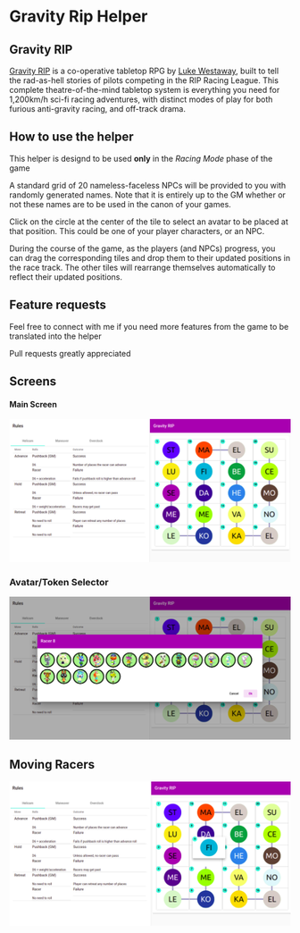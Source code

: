 # Gravity Rip Helper

## Gravity RIP

[Gravity RIP](https://gravity.rip/)  is a co-operative tabletop RPG by [Luke Westaway](https://twitter.com/lukewestaway), built to tell the rad-as-hell stories of pilots competing in the RIP Racing League. This complete theatre-of-the-mind tabletop system is everything you need for 1,200km/h sci-fi racing adventures, with distinct modes of play for both furious anti-gravity racing, and off-track drama.

## How to use the helper

This helper is designd to be used **only** in the *Racing Mode* phase of the game

A standard grid of 20 nameless-faceless NPCs will be provided to you with randomly generated names. Note that it is entirely up to the GM whether or not these names are to be used in the canon of your games.

Click on the circle at the center of the tile to select an avatar to be placed at that position. This could be one of your player characters, or an NPC.

During the course of the game, as the players (and NPCs) progress, you can drag the corresponding tiles and drop them to their updated positions in the race track. The other tiles will rearrange themselves automatically to reflect their updated positions.

## Feature requests

Feel free to connect with me if you need more features from the game to be translated into the helper

Pull requests greatly appreciated

## Screens

#### Main Screen

![Main Screen](/src/assets/main.png "Main Screen")


### Avatar/Token Selector
![Token Selector](/src/assets/select-avatar.png "Selecting a Token")

## Moving Racers
![Moving Racers](/src/assets/drag-tiles.png "Moving Racers")